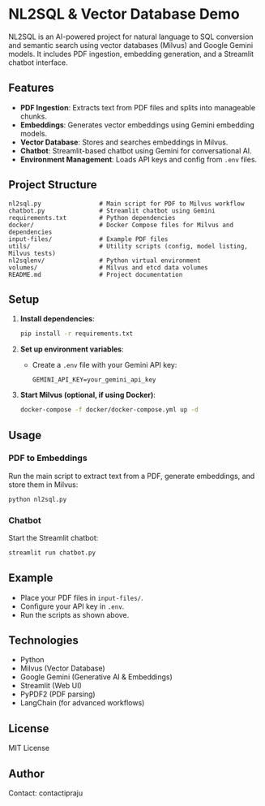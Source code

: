 # NL2SQL & Vector Database Demo

NL2SQL is an AI-powered project for natural language to SQL conversion and semantic search using vector databases (Milvus) and Google Gemini models. It includes PDF ingestion, embedding generation, and a Streamlit chatbot interface.

## Features

- **PDF Ingestion**: Extracts text from PDF files and splits into manageable chunks.
- **Embeddings**: Generates vector embeddings using Gemini embedding models.
- **Vector Database**: Stores and searches embeddings in Milvus.
- **Chatbot**: Streamlit-based chatbot using Gemini for conversational AI.
- **Environment Management**: Loads API keys and config from `.env` files.

## Project Structure

```
nl2sql.py                # Main script for PDF to Milvus workflow
chatbot.py               # Streamlit chatbot using Gemini
requirements.txt         # Python dependencies
docker/                  # Docker Compose files for Milvus and dependencies
input-files/             # Example PDF files
utils/                   # Utility scripts (config, model listing, Milvus tests)
nl2sqlenv/               # Python virtual environment
volumes/                 # Milvus and etcd data volumes
README.md                # Project documentation
```

## Setup

1. **Install dependencies**:
	```bash
	pip install -r requirements.txt
	```

2. **Set up environment variables**:
	- Create a `.env` file with your Gemini API key:
	  ```
	  GEMINI_API_KEY=your_gemini_api_key
	  ```

3. **Start Milvus (optional, if using Docker)**:
	```bash
	docker-compose -f docker/docker-compose.yml up -d
	```

## Usage

### PDF to Embeddings

Run the main script to extract text from a PDF, generate embeddings, and store them in Milvus:
```bash
python nl2sql.py
```

### Chatbot

Start the Streamlit chatbot:
```bash
streamlit run chatbot.py
```

## Example

- Place your PDF files in `input-files/`.
- Configure your API key in `.env`.
- Run the scripts as shown above.

## Technologies

- Python
- Milvus (Vector Database)
- Google Gemini (Generative AI & Embeddings)
- Streamlit (Web UI)
- PyPDF2 (PDF parsing)
- LangChain (for advanced workflows)

## License

MIT License

## Author

Contact: contactipraju
